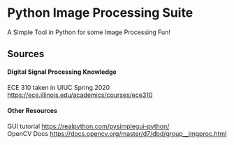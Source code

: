 # Python Image Processing Suite
A Simple Tool in Python for some Image Processing Fun! <br>
## Sources
#### Digital Signal Processing Knowledge
ECE 310 taken in UIUC Spring 2020 <br>
https://ece.illinois.edu/academics/courses/ece310 <br>
#### Other Resources
GUI tutorial https://realpython.com/pysimplegui-python/ <br>
OpenCV Docs https://docs.opencv.org/master/d7/dbd/group__imgproc.html <br>
